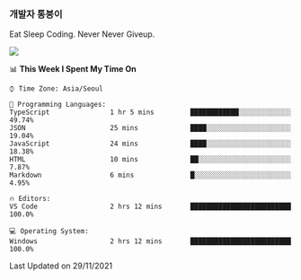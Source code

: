 ### 개발자 통붕이
Eat Sleep Coding.
Never Never Giveup.

<img src="https://github-readme-stats.vercel.app/api/top-langs/?username=tiaz0128&layout=compact" />

<br/>

<!--START_SECTION:waka-->
📊 **This Week I Spent My Time On** 

```text
⌚︎ Time Zone: Asia/Seoul

💬 Programming Languages: 
TypeScript               1 hr 5 mins         ████████████░░░░░░░░░░░░░   49.74% 
JSON                     25 mins             ████░░░░░░░░░░░░░░░░░░░░░   19.04% 
JavaScript               24 mins             ████░░░░░░░░░░░░░░░░░░░░░   18.38% 
HTML                     10 mins             ██░░░░░░░░░░░░░░░░░░░░░░░   7.87% 
Markdown                 6 mins              █░░░░░░░░░░░░░░░░░░░░░░░░   4.95%

🔥 Editors: 
VS Code                  2 hrs 12 mins       █████████████████████████   100.0%

💻 Operating System: 
Windows                  2 hrs 12 mins       █████████████████████████   100.0%

```


 Last Updated on 29/11/2021
<!--END_SECTION:waka-->
